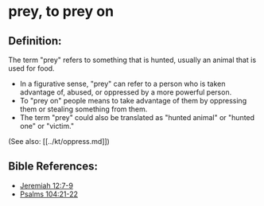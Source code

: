 # prey, to prey on #

## Definition: ##

The term "prey" refers to something that is hunted, usually an animal that is used for food.

* In a figurative sense, "prey" can refer to a person who is taken advantage of, abused, or oppressed by a more powerful person.
* To "prey on" people means to take advantage of them by oppressing them or stealing something from them.
* The term "prey" could also be translated as "hunted animal" or "hunted one" or "victim."

(See also: [[../kt/oppress.md]])

## Bible References: ##

* [Jeremiah 12:7-9](en/tn/jer/help/12/07)
* [Psalms 104:21-22](en/tn/psa/help/104/21)